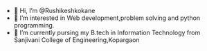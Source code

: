 - 👋 Hi, I’m @Rushikeshkokane
- 👀 I’m interested in Web development,problem solving and python programming.
- 🌱 I’m currently pursing my B.tech in Information Technology from Sanjivani College of Engineering,Kopargaon

<!---
Rushikeshkokane/Rushikeshkokane is a ✨ special ✨ repository because its `README.md` (this file) appears on your GitHub profile.
You can click the Preview link to take a look at your changes.
--->
